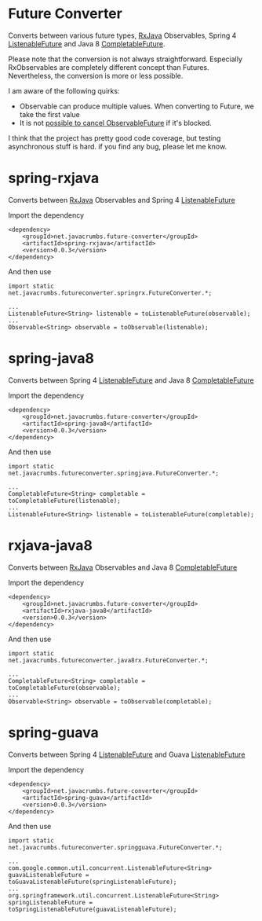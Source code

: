 Future Converter
================

Converts between various future types, [RxJava](https://github.com/Netflix/RxJava) Observables, Spring 4 [ListenableFuture](http://docs.spring.io/spring/docs/4.0.0.BUILD-SNAPSHOT/javadoc-api/org/springframework/util/concurrent/ListenableFuture.html)
and Java 8 [CompletableFuture](http://download.java.net/lambda/b88/docs/api/java/util/concurrent/CompletableFuture.html).

Please note that the conversion is not always straightforward. Especially RxObservables are completely different concept than
Futures. Nevertheless, the conversion is more or less possible.

I am aware of the following quirks:

* Observable can produce multiple values. When converting to Future, we take the first value
* It is not [possible to cancel ObservableFuture](http://stackoverflow.com/questions/23320407/how-to-cancel-java-8-completable-future) if it's blocked.

I think that the project has pretty good code coverage, but testing asynchronous stuff is hard. if you find any bug, please let me know.

# spring-rxjava
Converts between [RxJava](https://github.com/Netflix/RxJava) Observables and Spring 4 [ListenableFuture](http://docs.spring.io/spring/docs/4.0.0.BUILD-SNAPSHOT/javadoc-api/org/springframework/util/concurrent/ListenableFuture.html)

Import the dependency

    <dependency>
        <groupId>net.javacrumbs.future-converter</groupId>
        <artifactId>spring-rxjava</artifactId>
        <version>0.0.3</version>
    </dependency>

And then use

    import static net.javacrumbs.futureconverter.springrx.FutureConverter.*;

    ...
    ListenableFuture<String> listenable = toListenableFuture(observable);
    ...
    Observable<String> observable = toObservable(listenable);




# spring-java8
Converts between Spring 4 [ListenableFuture](http://docs.spring.io/spring/docs/4.0.0.BUILD-SNAPSHOT/javadoc-api/org/springframework/util/concurrent/ListenableFuture.html) and Java 8 [CompletableFuture](http://download.java.net/lambda/b88/docs/api/java/util/concurrent/CompletableFuture.html)

Import the dependency

    <dependency>
        <groupId>net.javacrumbs.future-converter</groupId>
        <artifactId>spring-java8</artifactId>
        <version>0.0.3</version>
    </dependency>

And then use

    import static net.javacrumbs.futureconverter.springjava.FutureConverter.*;

    ...
    CompletableFuture<String> completable = toCompletableFuture(listenable);
    ...
    ListenableFuture<String> listenable = toListenableFuture(completable);

# rxjava-java8
Converts between [RxJava](https://github.com/Netflix/RxJava) Observables and Java 8 [CompletableFuture](http://download.java.net/lambda/b88/docs/api/java/util/concurrent/CompletableFuture.html)

Import the dependency

    <dependency>
        <groupId>net.javacrumbs.future-converter</groupId>
        <artifactId>rxjava-java8</artifactId>
        <version>0.0.3</version>
    </dependency>

And then use

    import static net.javacrumbs.futureconverter.java8rx.FutureConverter.*;

    ...
    CompletableFuture<String> completable = toCompletableFuture(observable);
    ...
    Observable<String> observable = toObservable(completable);

# spring-guava
Converts between Spring 4 [ListenableFuture](http://docs.spring.io/spring/docs/4.0.0.BUILD-SNAPSHOT/javadoc-api/org/springframework/util/concurrent/ListenableFuture.html)
and Guava [ListenableFuture](http://docs.guava-libraries.googlecode.com/git-history/release/javadoc/com/google/common/util/concurrent/ListenableFuture.html)


Import the dependency

    <dependency>
        <groupId>net.javacrumbs.future-converter</groupId>
        <artifactId>spring-guava</artifactId>
        <version>0.0.3</version>
    </dependency>

And then use

    import static net.javacrumbs.futureconverter.springguava.FutureConverter.*;

    ...
    com.google.common.util.concurrent.ListenableFuture<String> guavaListenableFuture = toGuavaListenableFuture(springListenableFuture);
    ...
    org.springframework.util.concurrent.ListenableFuture<String> springListenableFuture = toSpringListenableFuture(guavaListenableFuture);
